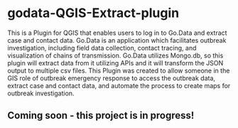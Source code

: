 # godata-QGIS-Extract-plugin
This is a Plugin for QGIS that enables users to log in to Go.Data and extract case and contact data. Go.Data is an application which facilitates outbreak investigation, including field data collection, contact tracing, and visualization of chains of transmission. Go.Data utilizes Mongo.db, so this plugin will extract data from it utilizing APIs and it will transform the JSON output to multiple csv files. This Plugin was created to allow someone in the GIS role of outbreak emergency response to access the outbreak data, extract case and contact data, and automate the process to create maps for outbreak investigation.

## Coming soon - this project is in progress!
